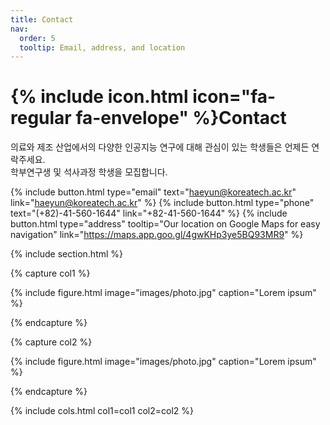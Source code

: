 ```yaml
---
title: Contact
nav:
  order: 5
  tooltip: Email, address, and location
---
```


# {% include icon.html icon="fa-regular fa-envelope" %}Contact

의료와 제조 산업에서의 다양한 인공지능 연구에 대해 관심이 있는 학생들은 언제든 연락주세요.   
학부연구생 및 석사과정 학생을 모집합니다.

{%
  include button.html
  type="email"
  text="haeyun@koreatech.ac.kr"
  link="haeyun@koreatech.ac.kr"
%}
{%
  include button.html
  type="phone"
  text="(+82)-41-560-1644"
  link="+82-41-560-1644"
%}
{%
  include button.html
  type="address"
  tooltip="Our location on Google Maps for easy navigation"
  link="https://maps.app.goo.gl/4gwKHp3ye5BQ93MR9"
%}

{% include section.html %}

{% capture col1 %}

{%
  include figure.html
  image="images/photo.jpg"
  caption="Lorem ipsum"
%}

{% endcapture %}

{% capture col2 %}

{%
  include figure.html
  image="images/photo.jpg"
  caption="Lorem ipsum"
%}

{% endcapture %}

{% include cols.html col1=col1 col2=col2 %}

